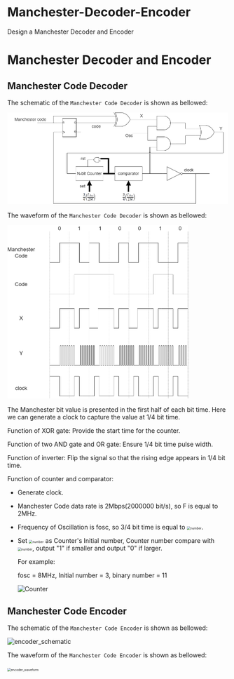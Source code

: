 # Manchester-Decoder-Encoder
Design a  Manchester Decoder and Encoder
# Manchester Decoder and Encoder 

## Manchester Code Decoder

The schematic of the `Manchester Code Decoder`  is shown as bellowed:

![Manchester](https://github.com/2017053334/Manchester-Decoder-Encoder/blob/master/design%20report/picture/decoder_schematic.png)

The waveform of the `Manchester Code Decoder`  is shown as bellowed:

<img src="https://github.com/2017053334/Manchester-Decoder-Encoder/blob/master/design%20report/picture/waveform .png" alt="waveform " style="zoom:50%;" />

The Manchester bit value is presented in the first half of each bit time. Here we can generate a clock to capture the value at 1/4 bit time.

Function of XOR gate: Provide the start time for the counter.

Function of two AND gate and OR gate: Ensure 1/4 bit time pulse width.

Function of inverter: Flip the signal so that the rising edge appears in 1/4 bit time.

Function of counter and comparator:

- Generate clock.

- Manchester Code data rate is 2Mbps(2000000 bit/s), so  F is equal to 2MHz.

- Frequency of Oscillation is fosc, so 3/4 bit time is equal to <img src="E:\DESKTOP\number.png" alt="number" style="zoom: 50%;" />.

- Set <img src="E:\DESKTOP\number.png" alt="number" style="zoom: 50%;" /> as Counter's Initial number, Counter number compare with <img src="E:\DESKTOP\number.png" alt="number" style="zoom: 50%;" />, output "1" if smaller and output "0" if larger.

  For example: 

  fosc = 8MHz, Initial number = 3, binary number = 11

  ![Counter](E:\DESKTOP\Counter.png)

## Manchester Code Encoder

The schematic of the `Manchester Code Encoder`  is shown as bellowed:

![encoder_schematic](E:\DESKTOP\encoder_schematic.png)

The waveform of the `Manchester Code Encoder`  is shown as bellowed:

<img src="E:\DESKTOP\encoder_waveform.png" alt="encoder_waveform" style="zoom:50%;" />
